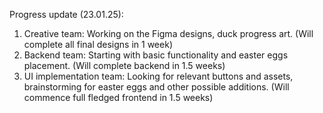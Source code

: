 Progress update (23.01.25):

1. Creative team: Working on the Figma designs, duck progress art. (Will complete all final designs in 1 week)
2. Backend team: Starting with basic functionality and easter eggs placement. (Will complete backend in 1.5 weeks)
3. UI implementation team: Looking for relevant buttons and assets, brainstorming for easter eggs and other possible additions. (Will commence full fledged frontend in 1.5 weeks)